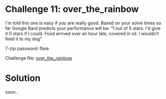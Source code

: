 # Challenge 11: over_the_rainbow

I'm told this one is easy if you are really good. Based on your solve times so far Google Bard predicts your performance will be: “1 out of 5 stars. I'd give it 0 stars if I could. Food arrived over an hour late, covered in oil. I wouldn’t feed it to my dog”

7-zip password: flare

Challenge file: [over_the_rainbow](../challenge_files/11_over_the_rainbow.7z)

# Solution

soon..